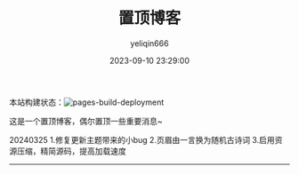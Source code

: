 ﻿---
uuid: 7b1dce65-4e74-61ff-cf32-e7999c475d30
title: 置顶博客
date: 2023-09-10 23:29:00
author: yeliqin666
top: true
categories:
- 有感
---
本站构建状态：![pages-build-deployment](https://github.com/yeliqin666/my_blog/actions/workflows/deploy.yml/badge.svg)

这是一个置顶博客，偶尔置顶一些重要消息~

20240325
1.修复更新主题带来的小bug
2.页眉由一言换为随机古诗词
3.启用资源压缩，精简源码，提高加载速度

---
